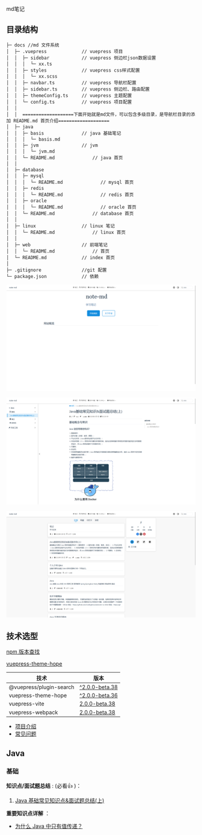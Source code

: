 md笔记

## 目录结构

```text
├─ docs //md 文件系统 
│  ├─ .vuepress             // vuepress 项目 
│  │  ├─ sidebar            // vuepress 侧边栏json数据设置 
│  │  │  └─ xx.ts 
│  │  ├─ styles             // vuepress css样式配置 
│  │  │  └─ xx.scss 
│  │  ├─ navbar.ts          // vuepress 导航栏配置 
│  │  ├─ sidebar.ts         // vuepress 侧边栏、路由配置 
│  │  ├─ themeConfig.ts     // vuepress 主题配置 
│  │  └─ config.ts          // vuepress 项目配置 
│  │   
│  │  ===================下面开始就是md文件，可以包含多级目录，是导航栏目录的添加 README.md 首页介绍=================== 
│  ├─ java 
│  │  ├─ basis              // java 基础笔记 
│  │  │  └─ basis.md 
│  │  ├─ jvm                // jvm 
│  │  │  └─ jvm.md 
│  │  └─ README.md              // java 首页
│  │  
│  ├─ database 
│  │  ├─ mysql 
│  │  │  └─ README.md              // mysql 首页
│  │  ├─ redis 
│  │  │  └─ README.md              // redis 首页
│  │  ├─ oracle
│  │  │  └─ README.md              // oracle 首页
│  │  └─ README.md              // database 首页
│  │  
│  ├─ linux                 // linux 笔记 
│  │  └─ README.md              // linux 首页
│  │  
│  ├─ web                   // 前端笔记 
│  │  └─ README.md              // 首页
│  └─ README.md             // index 首页
│
├─ .gitignore               //git 配置 
└─ package.json             // 依赖

```

![img.png](img/img.png)

![img_1.png](img/img_1.png)

![img_2.png](img/img_2.png)

## 技术选型

<a href="https://www.npmjs.com/" target="_blank">npm 版本查找</a>

<a href="https://vuepress-theme-hope.github.io/v2/zh/" target="_blank">vuepress-theme-hope</a>

| 技术 | 版本 |
| ----- | ----- |
| @vuepress/plugin-search  | <a href="https://www.npmjs.com/package/@vuepress/plugin-search" target="_blank">^2.0.0-beta.38</a>  |
| vuepress-theme-hope | <a href="https://www.npmjs.com/package/vuepress-theme-hope" target="_blank">^2.0.0-beta.36</a>  |
| vuepress-vite | <a href="https://www.npmjs.com/package/vuepress-vite" target="_blank">2.0.0-beta.38</a>  |
| vuepress-webpack | <a href="https://www.npmjs.com/package/vuepress-webpack" target="_blank">2.0.0-beta.38</a>  |

* [项目介绍](docs/about/intro.md)
* [常见问题](docs/about/faq.md)

## Java

### 基础

**知识点/面试题总结** : (必看:+1: )：

1. [Java 基础常见知识点&面试题总结(上)](./basis/java-basic-questions-01.md)

**重要知识点详解** ：

* [为什么 Java 中只有值传递？](./basis/why-there-only-value-passing-in-java.md)
